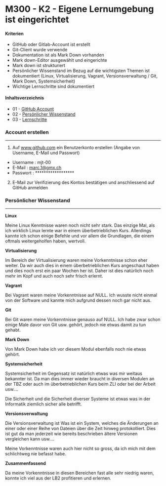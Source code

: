 
M300 - K2 - Eigene Lernumgebung ist eingerichtet
===================

#### Kriterien

* GitHub oder Gitlab-Account ist erstellt
* Git-Client wurde verwende
* Dokumentation ist als Mark Down vorhanden
* Mark down-Editor ausgewählt und eingerichte
* Mark down ist strukturiert
* Persönlicher Wissenstand im Bezug auf die wichtigsten Themen ist dokumentiert (Linux, Virtualisierung, Vagrant, Versionsverwaltung /  Git, Mark Down, Systemsicherheit)
* Wichtige Lernschritte sind dokumentiert

#### Inhaltsverzeichnis

* 01 - [GitHub Account](#-01---github-account)
* 02 - [Persönlicher Wissenstand](#-02---Persönlicher-Wissenstand)
* 03 - [Lernschritte](#-03---Lernschritte)






### Account erstellen
***
1. Auf www.github.com ein Benutzerkonto erstellen (Angabe von Username, E-Mail und Passwort)
* Username  : mjt-00
* E-Mail    : marc.1@gmx.ch
* Passwort  : ******************
2. E-Mail zur Verifizierung des Kontos bestätigen und anschliessend auf GitHub anmelden

### Persönlicher Wissenstand
***
**Linux**

Meine Linux Kenntnisse waren noch nicht sehr stark. Das einzige Mal, als ich
wirklich Linux lernte war in einem überbetrieblichen Kurs. Allerdings kannte ich
schon einige Befehle und vor allem die Grundlagen, die einem oftmals
weitergeholfen haben, wertvoll.

**Virtualisierung**

Im Bereich der Virtualisierung waren meine Vorkenntnisse schon eher weiter. Da
wir auch dies in einem überbetrieblichen Kurs angeschaut haben und dies noch
erst ein paar Wochen her ist. Daher ist dies natürlich noch mehr im Kopf und
auch noch sehr frisch erlernt.

**Vagrant**

Bei Vagrant waren meine Vorkenntnisse auf NULL. Ich wusste nicht einmal von der
Software und kannte mich aufgrund dessen noch gar nicht aus.

**Git**

Bei Git waren meine Vorkenntnisse genauso auf NULL. Ich habe zwar schon einige
Male davor von Git usw. gehört, jedoch nie etwas damit zu tun gehabt.

**Mark Down**

Von Mark Down habe ich vor diesem Modul ebenfalls noch nie etwas gehört.

**Systemsicherheit**

Systemsicherheit im Gegensatz ist natürlich etwas was mir weitaus bekannter ist.
Da man dies immer wieder braucht in diversen Modulen an der TBZ oder auch im
überbetrieblichen Kurs beim ZLI oder bei der Arbeit usw….

Die Sicherheit und die Sicherheit diverser Systeme ist etwas was in der
Informatik ziemlich sicher alle betrifft.

**Versionsverwaltung**

Die Versionsverwaltung ist Was ist ein System, welches die Änderungen an einer
oder einer Reihe von Dateien über die Zeit hinweg protokolliert. Dies ist gut da
man jederzeit wie bereits beschrieben ältere Versionen vergleichen kann usw….

Meine Vorkenntnisse waren auch hier nicht so gross, da ich mich mit dem
schlichtweg nie befasst habe.

**Zusammenfassend**

Da meine Vorkenntnisse in diesen Bereichen fast alle sehr niedrig waren, konnte
ich viel aus der LB2 profitieren und erlernen.




 
